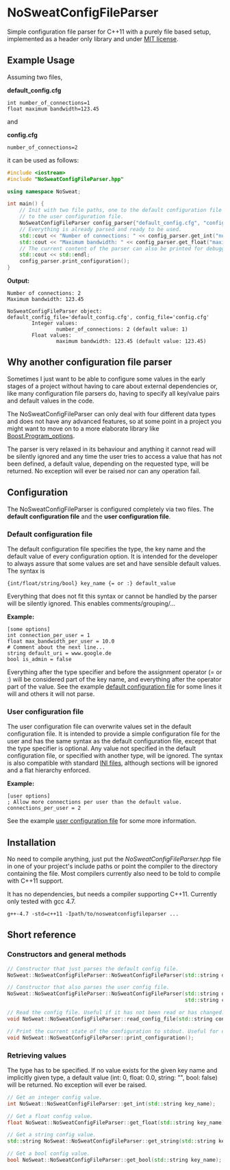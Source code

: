 NoSweatConfigFileParser
=======================

Simple configuration file parser for C++11 with a purely file based setup, implemented as a header only library and under [MIT license](http://www.opensource.org/licenses/MIT).

## Example Usage
Assuming two files,

**default_config.cfg**
```
int number_of_connections=1
float maximum bandwidth=123.45
```

and

**config.cfg**
```
number_of_connections=2
```

it can be used as follows:

```c++
#include <iostream>
#include "NoSweatConfigFileParser.hpp"

using namespace NoSweat;

int main() {
    // Init with two file paths, one to the default configuration file and one
    // to the user configuration file.
    NoSweatConfigFileParser config_parser{"default_config.cfg", "config.cfg"};
    // Everything is already parsed and ready to be used.
    std::cout << "Number of connections: " << config_parser.get_int("number_of_connections") << std::endl;
    std::cout << "Maximum bandwidth: " << config_parser.get_float("maximum bandwidth") << std::endl;
    // The current content of the parser can also be printed for debugging purposes.
    std::cout << std::endl;
    config_parser.print_configuration();
}
```

**Output:**

```
Number of connections: 2
Maximum bandwidth: 123.45

NoSweatConfigFileParser object: default_config_file='default_config.cfg', config_file='config.cfg'
        Integer values:
                number_of_connections: 2 (default value: 1)
        Float values:
                maximum bandwidth: 123.45 (default value: 123.45)
```

## Why another configuration file parser
Sometimes I just want to be able to configure some values in the early stages of a project without having to care about external dependencies or, like many configuration file parsers do, having to specify all key/value pairs and default values in the code.

The NoSweatConfigFileParser can only deal with four different data types and does not have any advanced features, so at some point in a project you might want to move on to a more elaborate library like [Boost.Program_options](http://www.boost.org/doc/libs/1_49_0/doc/html/program_options.html).

The parser is very relaxed in its behaviour and anything it cannot read will be silently ignored and any time the user tries to access a value that has not been defined, a default value, depending on the requested type, will be returned. No exception will ever be raised nor can any operation fail.

## Configuration
The NoSweatConfigFileParser is configured completely via two files. The **default configuration file** and the **user configuration file**.

### Default configuration file
The default configuration file specifies the type, the key name and the default value of every configuration option. It is intended for the developer to always assure that some values are set and have sensible default values. The syntax is

```
{int/float/string/bool} key_name {= or :} default_value
```

Everything that does not fit this syntax or cannot be handled by the parser will be silently ignored. This enables comments/grouping/...

**Example:**

```
[some options]
int connection_per_user = 1
float max_bandwidth_per_user = 10.0
# Comment about the next line...
string default_uri = www.google.de
bool is_admin = false
```

Everything after the type specifier and before the assignment operator (= or :) will be considered part of the key name, and everything after the operator part of the value. See the example [default configuration file](https://github.com/Kurli/NoSweatConfigFileParser/blob/master/tests/default_config.cfg) for some lines it will and others it will not parse.

### User configuration file
The user configuration file can overwrite values set in the default configuration file. It is intended to provide a simple configuration file for the user and has the same syntax as the default configuration file, except that the type specifier is optional. Any value not specified in the default configuration file, or specified with another type, will be ignored. The syntax is also compatible with standard [INI files](http://en.wikipedia.org/wiki/INI_file), although sections will be ignored and a flat hierarchy enforced.

**Example:**

```
[user options]
; Allow more connections per user than the default value.
connections_per_user = 2
```
See the example [user configuration file](https://github.com/Kurli/NoSweatConfigFileParser/blob/master/tests/config.cfg) for some more information.

## Installation
No need to compile anything, just put the *NoSweatConfigFileParser.hpp* file in one of your project's include paths or point the compiler to the directory containing the file. Most compilers currently also need to be told to compile with C++11 support.

It has no dependencies, but needs a compiler supporting C++11. Currently only tested with gcc 4.7.

```
g++-4.7 -std=c++11 -Ipath/to/nosweatconfigfileparser ...
```

## Short reference

### Constructors and general methods
```c++
// Constructor that just parses the default config file.
NoSweat::NoSweatConfigFileParser::NoSweatConfigFileParser(std::string default_config_file_path);

// Constructor that also parses the user config file.
NoSweat::NoSweatConfigFileParser::NoSweatConfigFileParser(std::string default_config_file_path,
                                                          std::string config_file_path); 

// Read the config file. Useful if it has not been read or has changed.
void NoSweat::NoSweatConfigFileParser::read_config_file(std::string config_file_path);

// Print the current state of the configuration to stdout. Useful for debugging.
void NoSweat::NoSweatConfigFileParser::print_configuration();
```

### Retrieving values
The type has to be specified. If no value exists for the given key name and implicitly given type, a default value (int: 0, float: 0.0, string: "", bool: false) will be returned. No exception will ever be raised.


```c++
// Get an integer config value.
int NoSweat::NoSweatConfigFileParser::get_int(std::string key_name);

// Get a float config value.
float NoSweat::NoSweatConfigFileParser::get_float(std::string key_name);

// Get a string config value.
std::string NoSweat::NoSweatConfigFileParser::get_string(std::string key_name);

// Get a bool config value.
bool NoSweat::NoSweatConfigFileParser::get_bool(std::string key_name);
```
